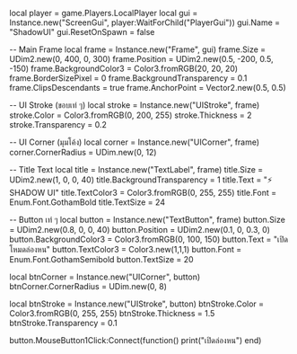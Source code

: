 local player = game.Players.LocalPlayer
local gui = Instance.new("ScreenGui", player:WaitForChild("PlayerGui"))
gui.Name = "ShadowUI"
gui.ResetOnSpawn = false

-- Main Frame
local frame = Instance.new("Frame", gui)
frame.Size = UDim2.new(0, 400, 0, 300)
frame.Position = UDim2.new(0.5, -200, 0.5, -150)
frame.BackgroundColor3 = Color3.fromRGB(20, 20, 20)
frame.BorderSizePixel = 0
frame.BackgroundTransparency = 0.1
frame.ClipsDescendants = true
frame.AnchorPoint = Vector2.new(0.5, 0.5)

-- UI Stroke (ขอบเท่ ๆ)
local stroke = Instance.new("UIStroke", frame)
stroke.Color = Color3.fromRGB(0, 200, 255)
stroke.Thickness = 2
stroke.Transparency = 0.2

-- UI Corner (มุมโค้ง)
local corner = Instance.new("UICorner", frame)
corner.CornerRadius = UDim.new(0, 12)

-- Title Text
local title = Instance.new("TextLabel", frame)
title.Size = UDim2.new(1, 0, 0, 40)
title.BackgroundTransparency = 1
title.Text = "⚡ SHADOW UI"
title.TextColor3 = Color3.fromRGB(0, 255, 255)
title.Font = Enum.Font.GothamBold
title.TextSize = 24

-- Button เท่ ๆ
local button = Instance.new("TextButton", frame)
button.Size = UDim2.new(0.8, 0, 0, 40)
button.Position = UDim2.new(0.1, 0, 0.3, 0)
button.BackgroundColor3 = Color3.fromRGB(0, 100, 150)
button.Text = "เปิดโหมดล่องหน"
button.TextColor3 = Color3.new(1,1,1)
button.Font = Enum.Font.GothamSemibold
button.TextSize = 20

local btnCorner = Instance.new("UICorner", button)
btnCorner.CornerRadius = UDim.new(0, 8)

local btnStroke = Instance.new("UIStroke", button)
btnStroke.Color = Color3.fromRGB(0, 255, 255)
btnStroke.Thickness = 1.5
btnStroke.Transparency = 0.1

button.MouseButton1Click:Connect(function()
    print("เปิดล่องหน")
end)
